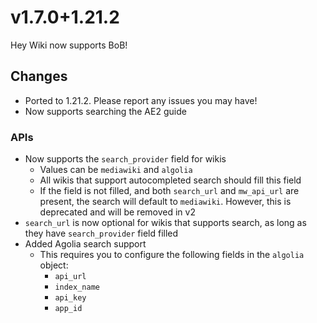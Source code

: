 # v1.7.0+1.21.2

Hey Wiki now supports BoB!

## Changes

- Ported to 1.21.2. Please report any issues you may have!
- Now supports searching the AE2 guide

### APIs

- Now supports the `search_provider` field for wikis
  - Values can be `mediawiki` and `algolia`
  - All wikis that support autocompleted search should fill this field
  - If the field is not filled, and both `search_url` and `mw_api_url` are present, the search will default to `mediawiki`. However, this is deprecated and will be removed in v2
- `search_url` is now optional for wikis that supports search, as long as they have `search_provider` field filled
- Added Agolia search support
  - This requires you to configure the following fields in the `algolia` object:
    - `api_url`
    - `index_name`
    - `api_key`
    - `app_id`
